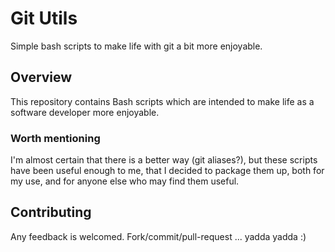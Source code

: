 # Git Utils

Simple bash scripts to make life with git a bit more enjoyable.

## Overview

This repository contains Bash scripts which are intended to make life as a software developer more enjoyable.  

### Worth mentioning

I'm almost certain that there is a better way (git aliases?), but these scripts have been useful enough to me, that I decided to package them up, both for my use, and for anyone else who may find them useful.

## Contributing

Any feedback is welcomed.  Fork/commit/pull-request ... yadda yadda :)